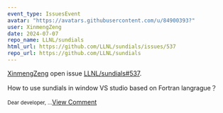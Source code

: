 ```yaml
---
event_type: IssuesEvent
avatar: "https://avatars.githubusercontent.com/u/84900393?"
user: XinmengZeng
date: 2024-07-07
repo_name: LLNL/sundials
html_url: https://github.com/LLNL/sundials/issues/537
repo_url: https://github.com/LLNL/sundials
---
```


<a href='https://github.com/XinmengZeng' target='_blank'>XinmengZeng</a> open issue <a href='https://github.com/LLNL/sundials/issues/537' target='_blank'>LLNL/sundials#537</a>.

<p>How to use sundials in window VS studio based on Fortran langrague？</p><small>Dear developer,...</small><a href='https://github.com/LLNL/sundials/issues/537' target='_blank'>View Comment</a>